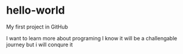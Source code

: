 # hello-world
My first project in GitHub

I want to learn more about programing
I  know it will be a challengable journey but i will conqure it
